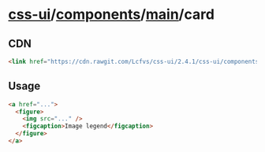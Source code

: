 # [css-ui](../../../#readme)/[components](../../#readme)/[main](../#readme)/<a>card</a>

## CDN

```html
<link href="https://cdn.rawgit.com/Lcfvs/css-ui/2.4.1/css-ui/components/main/card/card.min.css" media="screen" rel="stylesheet" /> 
```

## Usage

```html
<a href="...">
  <figure>
    <img src="..." />
    <figcaption>Image legend</figcaption>
  </figure>
</a>
```